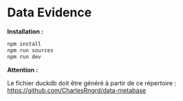 # Data Evidence

**Installation :**

```bash
npm install
npm run sources
npm run dev
```
**Attention :**

Le fichier duckdb doit être généré à partir de ce répertoire :
https://github.com/CharlesRngrd/data-metabase
